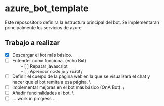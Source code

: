 # azure_bot_template
Este reposositorio definira la estructura principal del bot. Se implementaran principalmente los servicios de azure. 
 
## Trabajo a realizar
- [x] Descargar el bot más básico.
- [ ] Entender como funciona. (echo Bot) \
&nbsp;&nbsp;&nbsp;&nbsp;&nbsp;&nbsp; - [ ] Repasar javascript \
&nbsp;&nbsp;&nbsp;&nbsp;&nbsp;&nbsp; - [ ] Aprender node.js y restify
- [ ] Definir el cuerpo de la página web en la que se visualizará el chat y hacer que el bot remita a esa página. \
- [ ] Implementar mejoras en el bot más básico (QnA Bot). \
- [ ] Añadir funcinalidades al bot. \
- [ ] ... work in progress ... 
